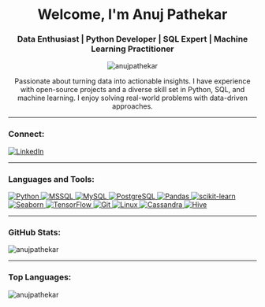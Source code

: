 <h1 align="center">Welcome, I'm Anuj Pathekar</h1>
<h3 align="center">Data Enthusiast | Python Developer | SQL Expert | Machine Learning Practitioner</h3>

<p align="center">
  <img src="https://komarev.com/ghpvc/?username=anujpathekar&label=Profile%20views&color=0e75b6&style=flat" alt="anujpathekar" />
</p>

<p align="center">
  Passionate about turning data into actionable insights. I have experience with open-source projects and a diverse skill set in Python, SQL, and machine learning. I enjoy solving real-world problems with data-driven approaches.
</p>

---

<h3 align="left">Connect:</h3>
<p align="left">
  <a href="https://linkedin.com/in/anujnishapathekar" target="_blank">
    <img src="https://img.shields.io/badge/LinkedIn-0077B5?style=flat&logo=linkedin&logoColor=white" alt="LinkedIn" />
  </a>
</p>

---

<h3 align="left">Languages and Tools:</h3>
<p align="left">
  <a href="https://www.python.org" target="_blank" rel="noreferrer">
    <img src="https://img.shields.io/badge/Python-3776AB?style=flat&logo=python&logoColor=white" alt="Python" />
  </a>
  <a href="https://www.microsoft.com/en-us/sql-server" target="_blank" rel="noreferrer">
    <img src="https://img.shields.io/badge/Microsoft%20SQL%20Server-CC2927?style=flat&logo=microsoft-sql-server&logoColor=white" alt="MSSQL" />
  </a>
  <a href="https://www.mysql.com/" target="_blank" rel="noreferrer">
    <img src="https://img.shields.io/badge/MySQL-4479A1?style=flat&logo=mysql&logoColor=white" alt="MySQL" />
  </a>
  <a href="https://www.postgresql.org" target="_blank" rel="noreferrer">
    <img src="https://img.shields.io/badge/PostgreSQL-336791?style=flat&logo=postgresql&logoColor=white" alt="PostgreSQL" />
  </a>
  <a href="https://pandas.pydata.org/" target="_blank" rel="noreferrer">
    <img src="https://img.shields.io/badge/Pandas-150458?style=flat&logo=pandas&logoColor=white" alt="Pandas" />
  </a>
  <a href="https://scikit-learn.org/" target="_blank" rel="noreferrer">
    <img src="https://img.shields.io/badge/scikit--learn-F7931E?style=flat&logo=scikit-learn&logoColor=white" alt="scikit-learn" />
  </a>
  <a href="https://seaborn.pydata.org/" target="_blank" rel="noreferrer">
    <img src="https://img.shields.io/badge/Seaborn-3776AB?style=flat&logo=seaborn&logoColor=white" alt="Seaborn" />
  </a>
  <a href="https://www.tensorflow.org" target="_blank" rel="noreferrer">
    <img src="https://img.shields.io/badge/TensorFlow-FF6F00?style=flat&logo=tensorflow&logoColor=white" alt="TensorFlow" />
  </a>
  <a href="https://git-scm.com/" target="_blank" rel="noreferrer">
    <img src="https://img.shields.io/badge/Git-F05032?style=flat&logo=git&logoColor=white" alt="Git" />
  </a>
  <a href="https://www.linux.org/" target="_blank" rel="noreferrer">
    <img src="https://img.shields.io/badge/Linux-FCC624?style=flat&logo=linux&logoColor=white" alt="Linux" />
  </a>
  <a href="https://cassandra.apache.org/" target="_blank" rel="noreferrer">
    <img src="https://img.shields.io/badge/Apache%20Cassandra-1287B1?style=flat&logo=apache-cassandra&logoColor=white" alt="Cassandra" />
  </a>
  <a href="https://hive.apache.org/" target="_blank" rel="noreferrer">
    <img src="https://img.shields.io/badge/Apache%20Hive-FDEE21?style=flat&logo=apache-hive&logoColor=black" alt="Hive" />
  </a>
</p>

---
<h3 align="left">GitHub Stats:</h3>
<p align="left">
  <img align="center" src="https://github-readme-stats.vercel.app/api?username=anujpathekar&show_icons=true&theme=radical" alt="anujpathekar" />
</p>

---

<h3 align="left">Top Languages:</h3>
<p align="left">
  <img align="center" src="https://github-readme-stats.vercel.app/api/top-langs/?username=anujpathekar&layout=compact&theme=radical" alt="anujpathekar" />
</p>
